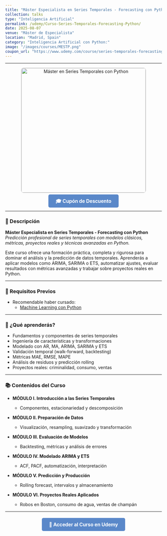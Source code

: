 ```yaml
---
title: "Máster Especialista en Series Temporales - Forecasting con Python"
collection: talks
type: "Inteligencia Artificial"
permalink: /udemy/Curso-Series-Temporales-Forecasting-Python/
date: 2025-08-07
venue: "Máster de Especialista"
location: "Madrid, Spain"
category: "Inteligencia Artificial con Python:"
image: "/images/courses/MESTP.png"
coupon_url: "https://www.udemy.com/course/series-temporales-forecasting-con-python/?couponCode=AGO_2025"
---
```


<script type="application/ld+json">
{
  "@context": "https://schema.org",
  "@type": "Course",
  "name": "Máster Especialista en Series Temporales - Forecasting con Python",
  "description": "Predicción profesional de series temporales con modelos clásicos, métricas, proyectos reales y técnicas avanzadas en Python.",
  "provider": {
    "@type": "Organization",
    "name": "Udemy",
    "sameAs": "https://www.udemy.com"
  },
  "educationalCredentialAwarded": "Certificado de finalización",
  "inLanguage": "es",
  "url": "https://www.udemy.com/course/series-temporales-forecasting-con-python/?couponCode=AGO_2025",
  "image": "https://www.manuelcastillo.eu/images/courses/forecasting.png",
  "offers": {
    "@type": "Offer",
    "url": "https://www.udemy.com/course/series-temporales-forecasting-con-python/?couponCode=AGO_2025",
    "priceCurrency": "USD",
    "price": "12.00",
    "availability": "https://schema.org/InStock",
    "validFrom": "2025-08-01",
    "category": "Education"
  },
  "hasCourseInstance": {
    "@type": "CourseInstance",
    "name": "Máster Especialista en Series Temporales - Forecasting con Python",
    "courseMode": "online",
    "courseWorkload": "PT25H",
    "inLanguage": "es",
    "startDate": "2025-08-07",
    "endDate": "2025-12-31",
    "eventAttendanceMode": "https://schema.org/OnlineEventAttendanceMode",
    "eventStatus": "https://schema.org/EventScheduled",
    "location": {
      "@type": "VirtualLocation",
      "url": "https://www.udemy.com"
    },
    "organizer": {
      "@type": "Organization",
      "name": "Udemy",
      "url": "https://www.udemy.com"
    },
    "performer": {
      "@type": "Person",
      "name": "Manuel Castillo-Cara"
    },
    "offers": {
      "@type": "Offer",
      "url": "https://www.udemy.com/course/series-temporales-forecasting-con-python/?couponCode=AGO_2025",
      "priceCurrency": "USD",
      "price": "12.00",
      "availability": "https://schema.org/InStock",
      "validFrom": "2025-08-01",
      "category": "Education"
    }
  }
}
</script>

<style>
.boton-udemy {
  background-color: #5a88c9;
  color: white;
  padding: 0.75em 1.5em;
  text-decoration: none !important;
  font-weight: bold;
  border-radius: 5px;
  font-size: 1.1em;
  transition: background-color 0.3s ease;
}
.boton-udemy:hover {
  background-color: #4e7abf;
  text-decoration: none !important;
}
.page__taxonomy {
  display: none !important;
}
</style>

---

<div style="text-align: center;">
  <img src="/images/courses/forecasting.png" alt="Máster en Series Temporales con Python" width="400" style="border-radius: 8px; border: 1px solid #ccc; margin-bottom: 1rem;">
</div>

<div style="text-align: center; margin-bottom: 1rem;">
  <a href="https://www.udemy.com/course/series-temporales-forecasting-con-python/?couponCode=AGO_2025" target="_blank" class="boton-udemy">
    🎓 Cupón de Descuento
  </a>
</div>

---

### 📘 Descripción

**Máster Especialista en Series Temporales - Forecasting con Python**  
_Predicción profesional de series temporales con modelos clásicos, métricas, proyectos reales y técnicas avanzadas en Python._

Este curso ofrece una formación práctica, completa y rigurosa para dominar el análisis y la predicción de datos temporales. Aprenderás a aplicar modelos como ARIMA, SARIMA o ETS, automatizar ajustes, evaluar resultados con métricas avanzadas y trabajar sobre proyectos reales en Python.

---

### 🧠 Requisitos Previos

- Recomendable haber cursado:
  - [Machine Learning con Python](https://www.udemy.com/course/machine-learning-con-python-aprendizaje-automatico-avanzado/?couponCode=AGO_2025)

---

### 🎯 ¿Qué aprenderás?

- Fundamentos y componentes de series temporales
- Ingeniería de características y transformaciones
- Modelado con AR, MA, ARIMA, SARIMA y ETS
- Validación temporal (walk-forward, backtesting)
- Métricas MAE, RMSE, MAPE
- Análisis de residuos y predicción rolling
- Proyectos reales: criminalidad, consumo, ventas

---

### 📚 Contenidos del Curso

- **MÓDULO I. Introducción a las Series Temporales**  
  - Componentes, estacionariedad y descomposición

- **MÓDULO II. Preparación de Datos**  
  - Visualización, resampling, suavizado y transformación

- **MÓDULO III. Evaluación de Modelos**  
  - Backtesting, métricas y análisis de errores

- **MÓDULO IV. Modelado ARIMA y ETS**  
  - ACF, PACF, automatización, interpretación

- **MÓDULO V. Predicción y Producción**  
  - Rolling forecast, intervalos y almacenamiento

- **MÓDULO VI. Proyectos Reales Aplicados**  
  - Robos en Boston, consumo de agua, ventas de champán

---

<div style="text-align: center; margin-top: 2rem;">
  <a href="https://www.udemy.com/course/series-temporales-forecasting-con-python/?couponCode=AGO_2025" target="_blank" class="boton-udemy">
    🚀 Acceder al Curso en Udemy
  </a>
</div>